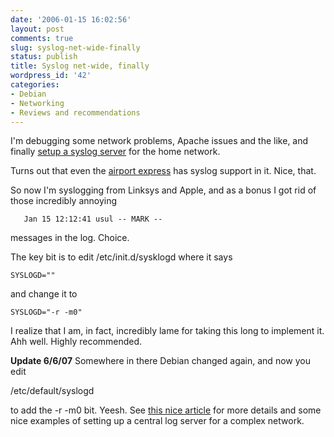 ```yaml
---
date: '2006-01-15 16:02:56'
layout: post
comments: true
slug: syslog-net-wide-finally
status: publish
title: Syslog net-wide, finally
wordpress_id: '42'
categories:
- Debian
- Networking
- Reviews and recommendations
---
```


I'm debugging some network problems, Apache issues and the like, and finally [setup a syslog server](http://www.aboutdebian.com/syslog.htm) for the home network.

Turns out that even the [airport express](http://www.apple.com/airportexpress/) has syslog support in it. Nice, that. 

So now I'm syslogging from Linksys and Apple, and as a bonus I got rid of those incredibly annoying 


    
    
       Jan 15 12:12:41 usul -- MARK --
    



messages in the log. Choice.

The key bit is to edit /etc/init.d/sysklogd where it says

    
    
    SYSLOGD=""
    


and change it to

    
    
    SYSLOGD="-r -m0"
    



I realize that I am, in fact, incredibly lame for taking this long to implement it. Ahh well. Highly recommended.

**Update 6/6/07**
Somewhere in there Debian changed again, and now you edit

/etc/default/syslogd

to add the -r -m0 bit. Yeesh. See [this nice article](http://www.aboutdebian.com/syslog.htm) for more details and some nice examples of setting up a central log server for a complex network.
